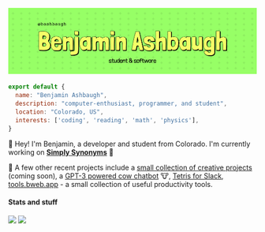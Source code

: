 [![banner](/banner3.png)](https://benjaminashbaugh.me)

```javascript
export default {
  name: "Benjamin Ashbaugh",
  description: "computer-enthusiast, programmer, and student",
  location: "Colorado, US",
  interests: ['coding', 'reading', 'math', 'physics'],
}
```

:wave: Hey! I'm Benjamin, a developer and student from Colorado. I'm currently working on **[Simply Synonyms](https://simplysynonyms.com/)** :rocket:

:telescope: A few other recent projects include a [small collection of creative projects](https://b3n.fun) (coming soon), a [GPT-3 powered cow chatbot](https://github.com/hackclub/cow2) :cow:, [Tetris for Slack](https://github.com/bashbaugh/slack-tetris), [tools.bweb.app](https://tools.bweb.app/) - a small collection of useful productivity tools.

<!--Some of my favorite languages include Python, Typescript, and Rust. Some of my favorite libraries :books: and frameworks include Flask, Keras, Express, React, and Vue.-->

<!-- For more information about me and to see a few of my previous projects, visit my website :computer: at [benjaminashbaugh.me](https://benjaminashbaugh.me/) -->

#### Stats and stuff

<p float="left">
  <img src="https://benjamins-readme-stats.vercel.app/api?username=bashbaugh&show_icons=true&count_private=true&include_all_commits=true&theme=tokyonight" />
  <img src="https://benjamins-readme-stats.vercel.app/api/top-langs/?username=bashbaugh&layout=compact&theme=tokyonight&num_langs=8" /> 
</p>

<!-- ![stats](https://benjamins-readme-stats.vercel.app/api?username=bashbaugh&show_icons=true&count_private=true&include_all_commits=true&theme=tokyonight) -->

<!-- ![Top Langs](https://benjamins-readme-stats.vercel.app/api/top-langs/?username=bashbaugh&layout=compact&theme=tokyonight&num_langs=8) -->

<!--![profile views counter](https://komarev.com/ghpvc/?username=scitronboy&color=orange)-->

<!-- generated by [anuraghazra/github-readme-stats](https://github.com/scitronboy/github-readme-stats) and [antonkomarev/github-profile-views-counter](https://github.com/antonkomarev/github-profile-views-counter) -->

<!--
**scitronboy/scitronboy** is a ✨ _special_ ✨ repository because its `README.md` (this file) appears on your GitHub profile.

Here are some ideas to get you started:

- 🔭 I’m currently working on ...
- 🌱 I’m currently learning ...
- 👯 I’m looking to collaborate on ...
- 🤔 I’m looking for help with ...
- 💬 Ask me about ...
- 📫 How to reach me: ...
- 😄 Pronouns: ...
- ⚡ Fun fact: ...
-->
